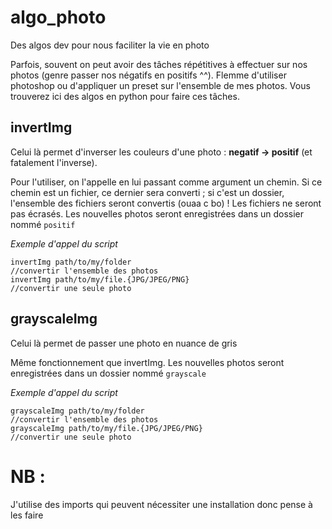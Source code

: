 # algo_photo
Des algos dev pour nous faciliter la vie en photo

Parfois, souvent on peut avoir des tâches répétitives à effectuer sur nos photos (genre passer nos négatifs en positifs ^^). 
Flemme d'utiliser photoshop ou d'appliquer un preset sur l'ensemble de mes photos. Vous trouverez ici des algos en python pour faire ces tâches.

## invertImg 

Celui là permet d'inverser les couleurs d'une photo : **negatif -> positif** (et fatalement l'inverse). 

Pour l'utiliser, on l'appelle en lui passant comme argument un chemin. Si ce chemin est un fichier, ce dernier sera converti ; si c'est un dossier, l'ensemble des fichiers seront convertis (ouaa c bo) ! Les fichiers ne seront pas écrasés. Les nouvelles photos seront enregistrées dans un dossier nommé `positif`

*Exemple d'appel du script*

	invertImg path/to/my/folder
	//convertir l'ensemble des photos
	invertImg path/to/my/file.{JPG/JPEG/PNG}
	//convertir une seule photo
  
## grayscaleImg 

Celui là permet de passer une photo en nuance de gris 

Même fonctionnement que invertImg. Les nouvelles photos seront enregistrées dans un dossier nommé `grayscale`

*Exemple d'appel du script*

	grayscaleImg path/to/my/folder
	//convertir l'ensemble des photos
	grayscaleImg path/to/my/file.{JPG/JPEG/PNG}
	//convertir une seule photo

# NB : 

J'utilise des imports qui peuvent nécessiter une installation donc pense à les faire

